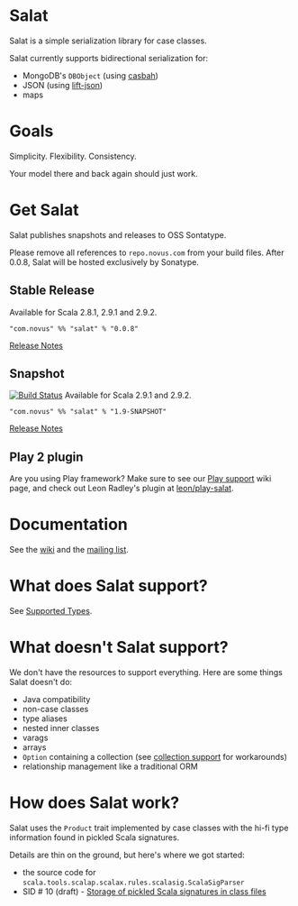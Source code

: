 # Salat

Salat is a simple serialization library for case classes.

Salat currently supports bidirectional serialization for:

- MongoDB's `DBObject` (using [casbah][casbah])
- JSON (using [lift-json][lift-json])
- maps

# Goals

Simplicity.  Flexibility.  Consistency.

Your model there and back again should just work.

# Get Salat

Salat publishes snapshots and releases to OSS Sontatype.

Please remove all references to `repo.novus.com` from your build files.  After 0.0.8, Salat will be hosted exclusively by Sonatype.

## Stable Release

Available for Scala 2.8.1, 2.9.1 and 2.9.2.

    "com.novus" %% "salat" % "0.0.8"

[Release Notes](http://notes.implicit.ly/post/25793638048/salat-0-0-8)

## Snapshot

[![Build Status](https://secure.travis-ci.org/novus/salat.png)](http://travis-ci.org/novus/salat)  Available for Scala 2.9.1 and 2.9.2.

    "com.novus" %% "salat" % "1.9-SNAPSHOT"

[Release Notes](https://github.com/novus/salat/blob/master/notes/1.9.0.markdown)

## Play 2 plugin

Are you using Play framework?  Make sure to see our [Play support][play-salat] wiki page, and check out Leon Radley's plugin at [leon/play-salat][play-salat-plugin].

# Documentation

See the [wiki][wiki] and the [mailing list][group].

# What does Salat support?

See [Supported Types][types].

# What doesn't Salat support?

We don't have the resources to support everything.  Here are some things Salat doesn't do:

- Java compatibility
- non-case classes
- type aliases
- nested inner classes
- varags
- arrays
- `Option` containing a collection (see [collection support][collections] for workarounds)
- relationship management like a traditional ORM

# How does Salat work?

Salat uses the `Product` trait implemented by case classes with the hi-fi type information found in pickled Scala signatures.

Details are thin on the ground, but here's where we got started:

- the source code for `scala.tools.scalap.scalax.rules.scalasig.ScalaSigParser`
- SID # 10 (draft) - [Storage of pickled Scala signatures in class files][sid10]

[types]: https://github.com/novus/salat/wiki/SupportedTypes
[wiki]: https://github.com/novus/salat/wiki
[casbah]: https://github.com/mongodb/casbah/
[lift-json]: https://github.com/lift/lift/tree/master/framework/lift-base/lift-json/
[group]: http://groups.google.com/group/scala-salat
[play-salat]: https://github.com/novus/salat/wiki/SalatWithPlay2
[play-salat-plugin]: https://github.com/leon/play-salat
[sid10]: http://www.scala-lang.org/sid/10
[typehint]: https://github.com/novus/salat/wiki/TypeHints
[collections]: https://github.com/novus/salat/wiki/Collections